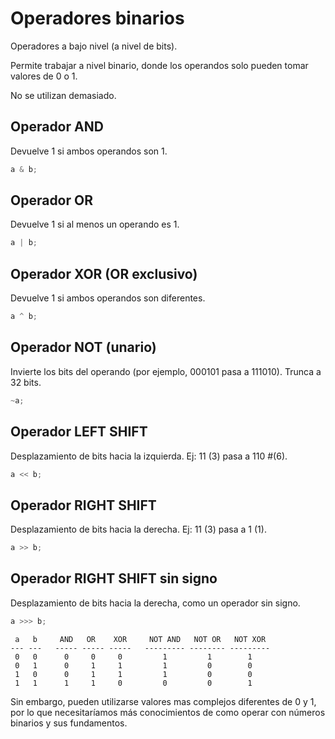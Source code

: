 # Operadores binarios

Operadores a bajo nivel (a nivel de bits).

Permite trabajar a nivel binario, donde los operandos solo pueden tomar valores de 0 o 1.

No se utilizan demasiado.

## Operador AND

Devuelve 1 si ambos operandos son 1.

```js
a & b;
```

## Operador OR

Devuelve 1 si al menos un operando es 1.

```js
a | b;
```

## Operador XOR (OR exclusivo)

Devuelve 1 si ambos operandos son diferentes.

```js
a ^ b;
```

## Operador NOT (unario)

Invierte los bits del operando (por ejemplo, 000101 pasa a 111010). Trunca a 32 bits.

```js
~a;
```

## Operador LEFT SHIFT

Desplazamiento de bits hacia la izquierda. Ej: 11 (3) pasa a 110 #(6).

```js
a << b;
```

## Operador RIGHT SHIFT

Desplazamiento de bits hacia la derecha. Ej: 11 (3) pasa a 1 (1).

```js
a >> b;
```

## Operador RIGHT SHIFT sin signo

Desplazamiento de bits hacia la derecha, como un operador sin signo.

```js
a >>> b;
```

```
 a   b     AND   OR    XOR     NOT AND   NOT OR   NOT XOR
--- ---   ----- ----- -----   --------- -------- ---------
 0   0      0     0     0         1         1        1
 0   1      0     1     1         1         0        0
 1   0      0     1     1         1         0        0
 1   1      1     1     0         0         0        1
```

Sin embargo, pueden utilizarse valores mas complejos diferentes de 0 y 1, por lo que necesitaríamos más conocimientos de como operar con números binarios y sus fundamentos.
